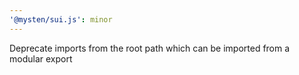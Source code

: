 ```yaml
---
'@mysten/sui.js': minor
---
```


Deprecate imports from the root path which can be imported from a modular export
